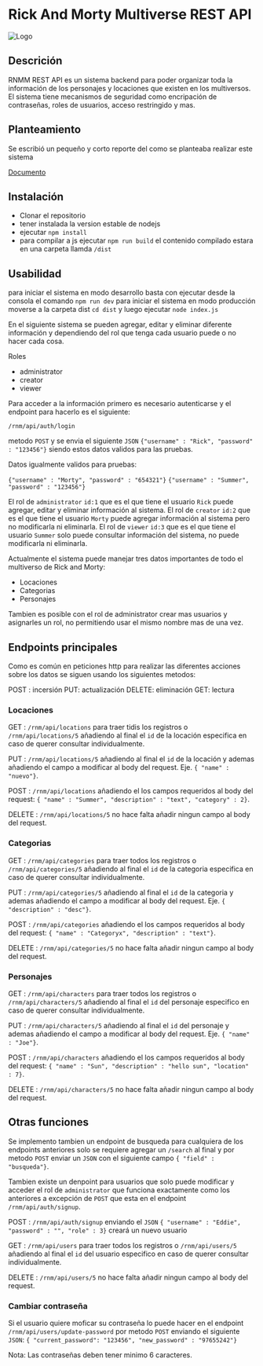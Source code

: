 # Rick And Morty Multiverse REST API
![Logo](public/rick_console.png "Logo")

## Descrición
RNMM REST API es un sistema backend para poder organizar toda la información de los personajes y locaciones que existen en los multiversos. El sistema tiene mecanismos de seguridad como encripación de contraseñas, roles de usuarios, acceso restringido y mas.

## Planteamiento 

Se escribió un pequeño y corto reporte del como se planteaba realizar este sistema

[Documento](https://docs.google.com/document/d/1Xh1BsETOeZ6OgJEcYBevxi5Rr3-3H1g_wSosw51ipEQ/edit?usp=sharing)

## Instalación

* Clonar el repositorio
* tener instalada la version estable de nodejs
* ejecutar `npm install`
* para compilar a js ejecutar `npm run build` el contenido compilado estara en una carpeta llamda `/dist`

## Usabilidad

para iniciar el sistema en modo desarrollo basta con ejecutar desde la consola el comando `npm run dev`
para iniciar el sistema en modo producción moverse a la carpeta dist `cd dist` y luego ejecutar `node index.js`

En el siguiente sistema se pueden agregar, editar y eliminar diferente información y dependiendo del rol que tenga cada usuario puede o no hacer cada cosa.

Roles
* administrator
* creator
* viewer

Para acceder a la información primero es necesario autenticarse y el endpoint para hacerlo es el siguiente:

`/rnm/api/auth/login`

metodo `POST` y se envia el siguiente `JSON` `{"username" : "Rick", "password" : "123456"}` siendo estos datos validos para las pruebas.

Datos igualmente validos para pruebas:

`{"username" : "Morty", "password" : "654321"}`
`{"username" : "Summer", "password" : "123456"}`

El rol de `administrator` `id:1` que es el que tiene el usuario `Rick` puede agregar, editar y eliminar información al sistema.
El rol de `creator` `id:2` que es el que tiene el usuario `Morty` puede agregar información al sistema pero no modificarla ni eliminarla.
El rol de `viewer` `id:3` que es el que tiene el usuario `Summer` solo puede consultar información del sistema, no puede modificarla ni eliminarla.

Actualmente el sistema puede manejar tres datos importantes de todo el multiverso de Rick and Morty:

* Locaciones
* Categorias
* Personajes

Tambien es posible con el rol de administrator crear mas usuarios y asignarles un rol, no permitiendo usar el mismo nombre mas de una vez.

## Endpoints principales

Como es común en peticiones http para realizar las diferentes acciones sobre los datos se siguen usando los siguientes metodos:

POST : incersión
PUT: actualización
DELETE: eliminación
GET: lectura

### Locaciones

GET : `/rnm/api/locations` para traer tidis los registros o `/rnm/api/locations/5` añadiendo al final el `id` de la locación especifica en caso de querer consultar individualmente.

PUT : `/rnm/api/locations/5` añadiendo al final el `id` de la locación y ademas añadiendo el campo a modificar al body del request. Eje. `{ "name" : "nuevo"}`.

POST : `/rnm/api/locations` añadiendo el los campos requeridos al body del request:  `{ "name" : "Summer", "description" : "text", "category" : 2}`.

DELETE : `/rnm/api/locations/5` no hace falta añadir ningun campo al body del request.

### Categorias

GET : `/rnm/api/categories` para traer todos los registros o `/rnm/api/categories/5` añadiendo al final el `id` de la categoria especifica en caso de querer consultar individualmente.

PUT : `/rnm/api/categories/5` añadiendo al final el `id` de la categoria y ademas añadiendo el campo a modificar al body del request. Eje. `{ "description" : "desc"}`.

POST : `/rnm/api/categories` añadiendo el los campos requeridos al body del request:  `{ "name" : "Categoryx", "description" : "text"}`.

DELETE : `/rnm/api/categories/5` no hace falta añadir ningun campo al body del request.

### Personajes

GET : `/rnm/api/characters` para traer todos los registros o `/rnm/api/characters/5` añadiendo al final el `id` del personaje especifico en caso de querer consultar individualmente.

PUT : `/rnm/api/characters/5` añadiendo al final el `id` del personaje y ademas añadiendo el campo a modificar al body del request. Eje. `{ "name" : "Joe"}`.

POST : `/rnm/api/characters` añadiendo el los campos requeridos al body del request:  `{ "name" : "Sun", "description" : "hello sun", "location" : 7}`.

DELETE : `/rnm/api/characters/5` no hace falta añadir ningun campo al body del request.

## Otras funciones

Se implemento tambien un endpoint de busqueda para cualquiera de los endpoints anteriores solo se requiere agregar un `/search` al final y por metodo `POST` enviar un `JSON` con el siguiente campo `{ "field" : "busqueda"}`.

Tambien existe un denpoint para usuarios que solo puede modificar y acceder el rol de `administrator` que funciona exactamente como los anteriores a excepción de `POST` que esta en el endpoint `/rnm/api/auth/signup`.

POST : `/rnm/api/auth/signup` enviando el `JSON` `{ "username" : "Eddie", "password" : "", "role" : 3}` creará un nuevo usuario

GET : `/rnm/api/users` para traer todos los registros o `/rnm/api/users/5` añadiendo al final el `id` del usuario especifico en caso de querer consultar individualmente.

DELETE : `/rnm/api/users/5` no hace falta añadir ningun campo al body del request.

### Cambiar contraseña

Si el usuario quiere moficar su contraseña lo puede hacer en el endpoint `/rnm/api/users/update-password` por metodo `POST` enviando el siguiente `JSON`:
`{ "current_password": "123456", "new_password" : "97655242"}`

Nota: Las contraseñas deben tener minimo 6 caracteres.




